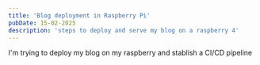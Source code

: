 ```yaml
---
title: 'Blog deployment in Raspberry Pi'
pubDate: 15-02-2025
description: 'steps to deploy and serve my blog on a raspberry 4'
---
```

I'm trying to deploy my blog on my raspberry and stablish a CI/CD pipeline
